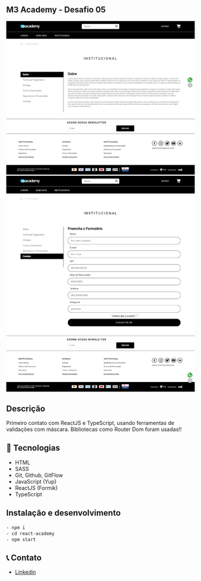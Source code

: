## M3 Academy - Desafio 05

![preview](<./src/imgs/desafio05(1).png>)
![preview](<./src/imgs/desafio05(2).png>)

## Descrição

Primeiro contato com ReactJS e TypeScript, usando ferramentas de validações com máscara. Bibliotecas como Router Dom foram usadas!! 

## 🔨 Tecnologias

-   HTML
-   SASS
-   Git, Github, GitFlow
-   JavaScript (Yup)
-   ReactJS (Formik)
-   TypeScript

## Instalação e desenvolvimento

    - npm i
    - cd react-academy
    - npm start
    
## 📞 Contato

-   [Linkedin](https://www.linkedin.com/in/thiago-dutra-107b4a213)
